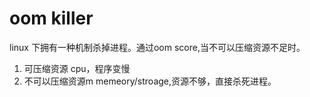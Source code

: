 # oom killer 
linux 下拥有一种机制杀掉进程。通过oom score,当不可以压缩资源不足时。

1. 可压缩资源
 cpu，程序变慢
2. 不可以压缩资源m
memeory/stroage,资源不够，直接杀死进程。

